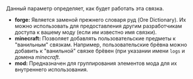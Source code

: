 Данный параметр определяет, как будет работать эта связка.

* **forge:** Является заменой прежнего словаря руд (Ore Dictionary). Их можно использовать для предоставления другим
  разработчикам доступа к вашему моду (если им известно имя связки).
* **minecraft:** Позволяет добавлять пользовательские предметы к "ванильным" связкам. Например, пользовательские брёвна
  можно добавить к "ванильной" связке брёвен (при указании имени `logs` и домена _minecraft_.
* **mod:** Предназначен для группирования элементов мода для их внутреннего использования.